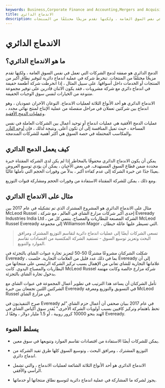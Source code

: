 ```yaml
---
keywords: Business,Corporate Finance and Accounting,Mergers and Acquisitions,M&amp;amp;A
title: الاندماج الدائري
description: الدمج الدائري هو صفقة لدمج الشركات التي تعمل في نفس السوق العامة ، ولكنها تقدم مزيجًا مختلفًا من المنتجات.
---
```


# الاندماج الدائري
## ما هو الاندماج الدائري؟

الدمج الدائري هو صفقة لدمج الشركات التي تعمل في نفس السوق العامة ، ولكنها تقدم مزيجًا مختلفًا من المنتجات. تنخرط شركة في عملية اندماج دائرية لتوفير نطاق أكبر من المنتجات أو الخدمات داخل أسواقها. على سبيل المثال ، إذا انخرطت شركة أطعمة خفيفة في اندماج دائري مع شركة مشروبات ، فقد يكون الاثنان قادرين على توفير مجموعة متنوعة من الخيارات لنفس سوق الوجبات الخفيفة.

الاندماج الدائري هو أحد الأنواع الثلاثة لعمليات الاندماج. النوعان الآخران عموديان ، وهو اندماج بين شركتين تعملان في مراحل منفصلة من عملية الإنتاج لمنتج نهائي محدد ، [وعمليات الدمج الأفقية](/horizontalmerger).

عمليات الدمج الأفقية هي عمليات اندماج أو توحيد أعمال بين الشركات العاملة في نفس المساحة ، حيث تميل المنافسة إلى أن تكون أعلى. ونتيجة لذلك ، فإن [أوجه التآزر](/synergy) والمكاسب المحتملة في حصة السوق هي أكثر أهمية للشركات المندمجة.

## كيف يعمل الدمج الدائري

يمكن أن يكون الاندماج الدائري محفوفًا بالمخاطر إذا لم يكن لدى الشركة المقتناة خبرة محددة ضمن قطاع السوق المستهدف. في بعض الأحيان ، يمكن أن يؤدي توسيع العروض بعيدًا جدًا عن خبرة الشركة إلى عدم كفاءة أكبر ، بدلاً من وفورات الحجم التي نأملها غالبًا.

ومع ذلك ، يمكن للشركة المقتناة الاستفادة من وفورات الحجم ومشاركة قنوات التوزيع.

## مثال على الاندماج الدائري

مثال على الاندماج الدائري هو المشروع المشترك الذي تم تشكيله في عام 2017 بين McLeod Russel ، إحدى أكبر شركات مزارع الشاي في العالم ، مع شركة Eveready Industries India Ltd ، الشركة المصنعة للبطاريات والمصباح. ينتمي كل من McLeod Russel Eveready إلى مجموعة Williamson Magor ، التي تسيطر عليها عائلة خيطان.

> تسعى الشركات أيضًا إلى عمليات اندماج دائرية لتقاسم التوزيع المشترك ومرافق البحث وتعزيز توسيع السوق - تستفيد الشركة المكتسبة من اقتصادات تقاسم الموارد والتنويع.

>

شكلت الشركتان مشروعًا مشتركًا 50-50 لتعزيز تجارة عبوات الشاي بالتجزئة في Eveready ، بما في ذلك عدد قليل من العلامات التجارية. خلصت Eveready إلى أن علاماتها التجارية للشاي تعاني من الإهمال بسبب تركيز الشركة الرئيسي على منتجاتها من البطاريات والمصباح اليدوي. كانت McLeod Russel شركة مزارع خالصة وكانت مهتمة بدخول تجارة الشاي بالتجزئة.

تأمل الشركتان أن يساعد هذا الترتيب في تطوير أعمال المجموعة في عبوات الشاي مع الشركتين اللتين تجمعان بين خبرة Eveready في التسويق والتوزيع ومعرفة McLeod Russel في مزارع الشاي.

صرح التنفيذيون في Eveready في عام 2017 ببيان صحفي أن أعمال حزم الشاي "لم تحظ باهتمام وتركيز كافيين بسبب أولويات الشركة الأخرى." يُقدر سوق أكياس الشاي في الهند بنحو 10000 كرور روبية ، أو 1.5 مليار دولار ، وفقًا لـ Eveready.

## يسلط الضوء

- يمكن للشركات أيضًا الاستفادة من اقتصادات تقاسم الموارد وتنويعها في سوق معين.

- التوزيع المشترك ، ومرافق البحث ، وتوسيع السوق كلها طرق تفيد الشركة من اندماج دائري.

- الاندماج الدائري هو أحد الأنواع الثلاثة الشائعة لعمليات الاندماج ، والتي تشمل الرأسي والأفقي.

- يجوز لشركة ما المشاركة في عملية اندماج دائرية لتوسيع نطاق منتجاتها أو خدماتها.

